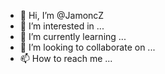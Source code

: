 - 👋 Hi, I’m @JamoncZ
- 👀 I’m interested in ...
- 🌱 I’m currently learning ...
- 💞️ I’m looking to collaborate on ...
- 📫 How to reach me ...

<!---
JamoncZ/JamoncZ is a ✨ special ✨ repository because its `README.md` (this file) appears on your GitHub profile.
You can click the Preview link to take a look at your changes.
--->
